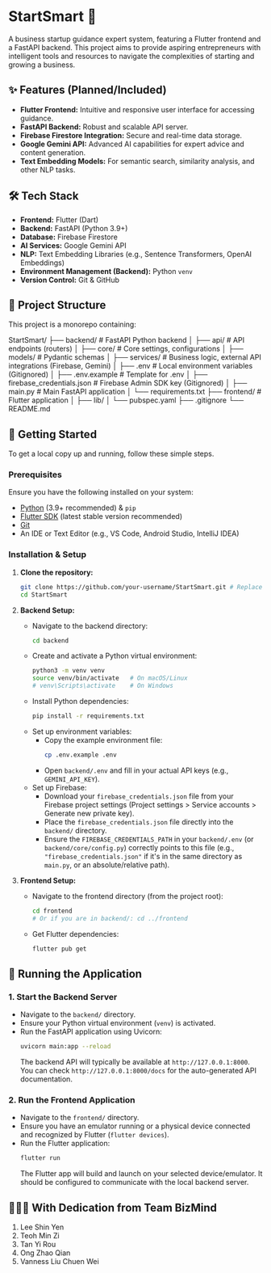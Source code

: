 # StartSmart 🚀

A business startup guidance expert system, featuring a Flutter frontend and a FastAPI backend.
This project aims to provide aspiring entrepreneurs with intelligent tools and resources to navigate the complexities of starting and growing a business.

## ✨ Features (Planned/Included)

*   **Flutter Frontend:** Intuitive and responsive user interface for accessing guidance.
*   **FastAPI Backend:** Robust and scalable API server.
*   **Firebase Firestore Integration:** Secure and real-time data storage.
*   **Google Gemini API:** Advanced AI capabilities for expert advice and content generation.
*   **Text Embedding Models:** For semantic search, similarity analysis, and other NLP tasks.

## 🛠️ Tech Stack

*   **Frontend:** Flutter (Dart)
*   **Backend:** FastAPI (Python 3.9+)
*   **Database:** Firebase Firestore
*   **AI Services:** Google Gemini API
*   **NLP:** Text Embedding Libraries (e.g., Sentence Transformers, OpenAI Embeddings)
*   **Environment Management (Backend):** Python `venv`
*   **Version Control:** Git & GitHub

## 📂 Project Structure

This project is a monorepo containing:

StartSmart/
├── backend/ # FastAPI Python backend
│ ├── api/ # API endpoints (routers)
│ ├── core/ # Core settings, configurations
│ ├── models/ # Pydantic schemas
│ ├── services/ # Business logic, external API integrations (Firebase, Gemini)
│ ├── .env # Local environment variables (Gitignored)
│ ├── .env.example # Template for .env
│ ├── firebase_credentials.json # Firebase Admin SDK key (Gitignored)
│ ├── main.py # Main FastAPI application
│ └── requirements.txt
├── frontend/ # Flutter application
│ ├── lib/
│ └── pubspec.yaml
├── .gitignore
└── README.md

## 🚀 Getting Started

To get a local copy up and running, follow these simple steps.

### Prerequisites

Ensure you have the following installed on your system:

*   [Python](https://www.python.org/downloads/) (3.9+ recommended) & `pip`
*   [Flutter SDK](https://docs.flutter.dev/get-started/install) (latest stable version recommended)
*   [Git](https://git-scm.com/downloads/)
*   An IDE or Text Editor (e.g., VS Code, Android Studio, IntelliJ IDEA)

### Installation & Setup

1.  **Clone the repository:**
    ```bash
    git clone https://github.com/your-username/StartSmart.git # Replace with your repo URL
    cd StartSmart
    ```

2.  **Backend Setup:**
    *   Navigate to the backend directory:
        ```bash
        cd backend
        ```
    *   Create and activate a Python virtual environment:
        ```bash
        python3 -m venv venv
        source venv/bin/activate   # On macOS/Linux
        # venv\Scripts\activate    # On Windows
        ```
    *   Install Python dependencies:
        ```bash
        pip install -r requirements.txt
        ```
    *   Set up environment variables:
        *   Copy the example environment file:
            ```bash
            cp .env.example .env
            ```
        *   Open `backend/.env` and fill in your actual API keys (e.g., `GEMINI_API_KEY`).
    *   Set up Firebase:
        *   Download your `firebase_credentials.json` file from your Firebase project settings (Project settings > Service accounts > Generate new private key).
        *   Place the `firebase_credentials.json` file directly into the `backend/` directory.
        *   Ensure the `FIREBASE_CREDENTIALS_PATH` in your `backend/.env` (or `backend/core/config.py`) correctly points to this file (e.g., `"firebase_credentials.json"` if it's in the same directory as `main.py`, or an absolute/relative path).

3.  **Frontend Setup:**
    *   Navigate to the frontend directory (from the project root):
        ```bash
        cd frontend
        # Or if you are in backend/: cd ../frontend
        ```
    *   Get Flutter dependencies:
        ```bash
        flutter pub get
        ```

## 💨 Running the Application

### 1. Start the Backend Server

*   Navigate to the `backend/` directory.
*   Ensure your Python virtual environment (`venv`) is activated.
*   Run the FastAPI application using Uvicorn:
    ```bash
    uvicorn main:app --reload
    ```
    The backend API will typically be available at `http://127.0.0.1:8000`. You can check `http://127.0.0.1:8000/docs` for the auto-generated API documentation.

### 2. Run the Frontend Application

*   Navigate to the `frontend/` directory.
*   Ensure you have an emulator running or a physical device connected and recognized by Flutter (`flutter devices`).
*   Run the Flutter application:
    ```bash
    flutter run
    ```
    The Flutter app will build and launch on your selected device/emulator. It should be configured to communicate with the local backend server.

## 🧑🏻‍💻 With Dedication from Team BizMind
1. Lee Shin Yen
2. Teoh Min Zi
3. Tan Yi Rou
4. Ong Zhao Qian
5. Vanness Liu Chuen Wei